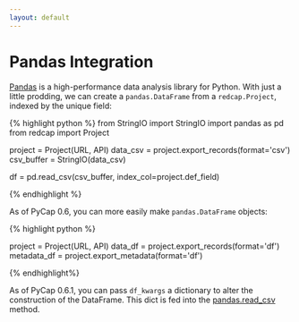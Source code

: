 ```yaml
---
layout: default
---
```


# Pandas Integration

[Pandas][pd] is a high-performance data analysis library for Python. With just a little prodding, we can create a `pandas.DataFrame` from a `redcap.Project`, indexed by the unique field:

{% highlight python %}
from StringIO import StringIO
import pandas as pd
from redcap import Project

project = Project(URL, API)
data_csv = project.export_records(format='csv')
csv_buffer = StringIO(data_csv)

df = pd.read_csv(csv_buffer, index_col=project.def_field)

{% endhighlight %}

As of PyCap 0.6, you can more easily make `pandas.DataFrame` objects:

{% highlight python %}

project = Project(URL, API)
data_df = project.export_records(format='df')
metadata_df = project.export_metadata(format='df')

{% endhighlight%}

As of PyCap 0.6.1, you can pass `df_kwargs` a dictionary to alter the construction of
the DataFrame. This dict is fed into the [pandas.read_csv][csv] method.

[pd]: http://pandas.pydata.org/
[csv]: http://pandas.pydata.org/pandas-docs/stable/generated/pandas.io.parsers.read_csv.html#pandas.io.parsers.read_csv